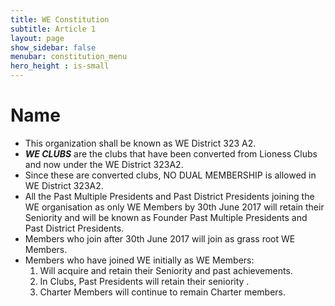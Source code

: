 ```yaml
---
title: WE Constitution
subtitle: Article 1 
layout: page
show_sidebar: false
menubar: constitution_menu
hero_height : is-small
---
```




# Name

* This organization shall be known as WE District 323  A2.  
* ***WE CLUBS*** are the clubs that have been converted from Lioness Clubs and now under the WE District 323A2. 
* Since these are converted clubs, NO DUAL MEMBERSHIP is allowed in WE District 323A2. 
* All the Past Multiple Presidents and Past District Presidents joining the WE organisation as only WE Members by 30th June 2017 will retain their Seniority and will be known as Founder Past Multiple Presidents and Past District Presidents. 
* Members who join after 30th June 2017 will join as grass root  WE Members. 
* Members who have joined WE initially as WE Members: 
    1) Will acquire and retain their Seniority and past achievements. 
    2) In Clubs, Past Presidents will retain their seniority . 
    3) Charter Members will continue to remain  Charter members. 